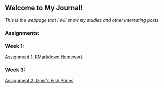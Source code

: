## Welcome to My Journal!

*This is the webpage that I will show my studies and other interesting posts.*

### Assignments:

### Week 1:

[Assignment 1: RMarkdown Homework](Assignment_1.html)

### Week 3:

[Assignment 2: İzmir's Fish Prices](Assignment-2.html)
